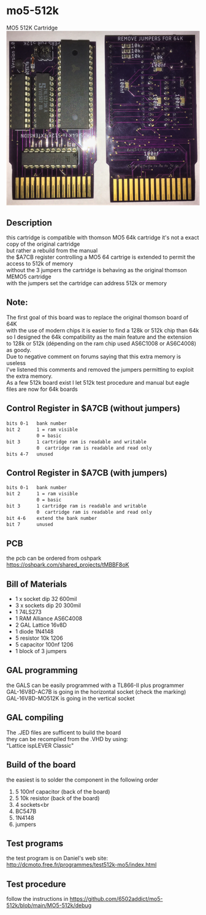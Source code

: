 # mo5-512k
MO5 512K Cartridge
<br>
![al-tag](https://github.com/6502addict/mo5-512k/blob/main/MO5-512k/photo/MO512K.PNG)
<br>
## Description
this cartridge is compatible with thomson MO5 64k cartridge
it's not a exact copy of the original cartridge<br>
but rather a rebuild from the manual
<br>
the $A7CB register controlling a MO5 64 cartrige is extended
to permit the access to 512k of memory
<br>
without the 3 jumpers the cartridge is behaving as the 
original thomson MEMO5 cartridge
<br>
with the jumpers set the cartridge can address 512k or memory
<br>

## Note:
The first goal of this board was to replace the original thomson board of 64K
<br>
with the use of modern chips it is easier to find a 128k or 512k chip than 64k
<br>
so I designed the 64k compatibility as the main feature and the extension
<br>
to 128k or 512k (dépending on the ram chip used AS6C1008 or AS6C4008) as goody.
<br>
Due to negative comment on forums saying that this extra memory is useless
<br>
I've listened this comments and removed the jumpers permitting to exploit
<br>
the extra memory.
<br>
As a few 512k board exist I let 512k test procedure and manual
but eagle files are now for 64k boards



## Control Register in $A7CB (without jumpers)
```
bits 0-1   bank number
bit 2      1 = ram visible
           0 = basic
bit 3      1 cartridge ram is readable and writable
           0  cartridge ram is readable and read only
bits 4-7   unused        
```

## Control Register in $A7CB (with jumpers)
```
bits 0-1   bank number
bit 2      1 = ram visible
           0 = basic
bit 3      1 cartridge ram is readable and writable
           0  cartridge ram is readable and read only
bit 4-6    extend the bank number
bit 7      unused
```

## PCB
the pcb can be ordered from oshpark<br>
https://oshpark.com/shared_projects/tMBBF8oK

## Bill of Materials
* 1 x socket  dip 32  600mil
* 3 x sockets dip 20  300mil
* 1 74LS273
* 1 RAM Alliance AS6C4008
* 2 GAL Lattice 16v8D
* 1 diode 1N4148
* 5 resistor 10k    1206
* 5 capacitor 100nf 1206
* 1 block of 3 jumpers

## GAL programming
the GALS can be easily programmed with a TL866-II plus programmer<br>
GAL-16V8D-AC7B is going in the horizontal socket  (check the marking)<br>
GAL-16V8D-MO512K is going in the vertical socket

## GAL compiling
The .JED files are sufficent to build the board<br>
they can be recompiled from the .VHD by using:<br>
"Lattice ispLEVER Classic"

## Build of the board
the easiest is to solder the component in the following order<br>
1. 5 100nf capacitor (back of the board)<br>
2. 5 10k resistor (back of the board)<br>
3. 4 sockets<br
4. BC547B<br>
5. 1N4148<br>
6. jumpers<br>

## Test programs
the test program is on Daniel's web site:  http://dcmoto.free.fr/programmes/test512k-mo5/index.html


## Test procedure
follow the instructions in https://github.com/6502addict/mo5-512k/blob/main/MO5-512k/debug


